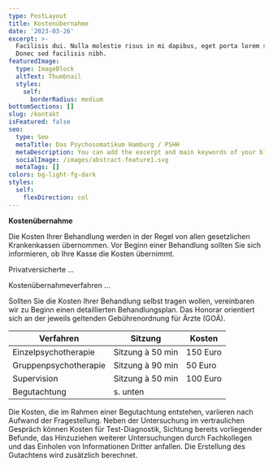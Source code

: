 ```yaml
---
type: PostLayout
title: Kostenübernahme
date: '2023-03-26'
excerpt: >-
  Facilisis dui. Nulla molestie risus in mi dapibus, eget porta lorem semper.
  Donec sed facilisis nibh.
featuredImage:
  type: ImageBlock
  altText: Thumbnail
  styles:
    self:
      borderRadius: medium
bottomSections: []
slug: /kontakt
isFeatured: false
seo:
  type: Seo
  metaTitle: Das Psychosomatikum Hamburg / PSHH
  metaDescription: You can add the excerpt and main keywords of your blog post here.
  socialImage: /images/abstract-feature1.svg
  metaTags: []
colors: bg-light-fg-dark
styles:
  self:
    flexDirection: col
---
```

**Kostenübernahme**

Die Kosten Ihrer Behandlung werden in der Regel von allen gesetzlichen Krankenkassen übernommen. Vor Beginn einer Behandlung sollten Sie sich informieren, ob Ihre Kasse die Kosten übernimmt.

Privatversicherte ...

Kostenübernahmeverfahren ...

Sollten Sie die Kosten Ihrer Behandlung selbst tragen wollen, vereinbaren wir zu Beginn einen detaillierten Behandlungsplan. Das Honorar orientiert sich an der jeweils geltenden Gebührenordnung für Ärzte (GOÄ).

| Verfahren             | Sitzung           | Kosten   |
| --------------------- | ----------------- | -------- |
| Einzelpsychotherapie  | Sitzung  à 50 min | 150 Euro |
| Gruppenpsychotherapie | Sitzung à 90 min  | 50 Euro  |
| Supervision           | Sitzung à 50 min  | 100 Euro |
| Begutachtung          | s. unten          |          |

Die Kosten, die im Rahmen einer Begutachtung entstehen, variieren nach Aufwand der Fragestellung. Neben der Untersuchung im vertraulichen Gespräch können Kosten für Test-Diagnostik, Sichtung bereits vorliegender Befunde, das Hinzuziehen weiterer Untersuchungen durch Fachkollegen und das Einholen von Informationen Dritter anfallen. Die Erstellung des Gutachtens wird zusätzlich berechnet.
